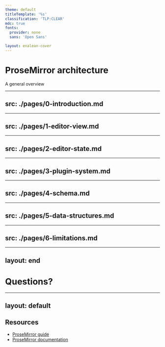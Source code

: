 ```yaml
---
theme: default
titleTemplate: '%s'
classification: 'TLP:CLEAR'
mdc: true
fonts:
  provider: none
  sans: 'Open Sans'

layout: enalean-cover
---
```


# ProseMirror architecture

A general overview

---
src: ./pages/0-introduction.md
---

---
src: ./pages/1-editor-view.md
---

---
src: ./pages/2-editor-state.md
---

---
src: ./pages/3-plugin-system.md
---

---
src: ./pages/4-schema.md
---

---
src: ./pages/5-data-structures.md
---

---
src: ./pages/6-limitations.md
---

---
layout: end
---

# Questions?


---
layout: default
---

## Resources

- <a href="https://prosemirror.net/docs/ref/">ProseMirror guide</a>
- <a href="https://prosemirror.net/docs/ref/">ProseMirror documentation</a>
